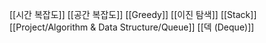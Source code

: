 ---
---

[[시간 복잡도]]
[[공간 복잡도]]
[[Greedy]]
[[이진 탐색]]
[[Stack]]
[[Project/Algorithm & Data Structure/Queue]]
[[덱 (Deque)]]